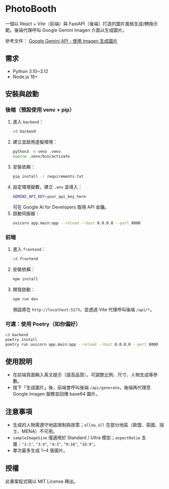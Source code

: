 # PhotoBooth

一個以 React + Vite（前端）與 FastAPI（後端）打造的圖片風格生成/轉換示範。後端代理呼叫 Google Gemini Imagen 介面以生成圖片。

參考文件： [Google Gemini API - 使用 Imagen 生成圖片](https://ai.google.dev/gemini-api/docs/imagen?hl=zh-tw)

## 需求

- Python 3.10~3.12
- Node.js 18+

## 安裝與啟動

### 後端（預設使用 venv + pip）

1. 進入 `backend`：
   ```bash
   cd backend
   ```
2. 建立並啟用虛擬環境：
   ```bash
   python3 -m venv .venv
   source .venv/bin/activate
   ```
3. 安裝依賴：
   ```bash
   pip install -r requirements.txt
   ```
4. 設定環境變數，建立 `.env` 並填入：
   ```bash
   GEMINI_API_KEY=your_api_key_here
   ```
   可在 Google AI for Developers 取得 API 金鑰。
5. 啟動伺服器：
   ```bash
   uvicorn app.main:app --reload --host 0.0.0.0 --port 8000
   ```

### 前端

1. 進入 `frontend`：
   ```bash
   cd frontend
   ```
2. 安裝依賴：
   ```bash
   npm install
   ```
3. 開發啟動：
   ```bash
   npm run dev
   ```
   預設將在 `http://localhost:5173`，並透過 Vite 代理呼叫後端 `/api/*`。

### 可選：使用 Poetry（如你偏好）

```bash
cd backend
poetry install
poetry run uvicorn app.main:app --reload --host 0.0.0.0 --port 8000
```

## 使用說明

- 在前端頁面輸入英文提示（提高品質），可調整比例、尺寸、人物生成等參數。
- 按下「生成圖片」後，前端會呼叫後端 `/api/generate`，後端再代理至 Google Imagen 服務並回傳 base64 圖片。

## 注意事項

- 生成的人物需遵守地區限制與政策；`allow_all` 在部分地區（歐盟、英國、瑞士、MENA）不可用。
- `sampleImageSize` 僅適用於 Standard / Ultra 模型；`aspectRatio` 支援：`"1:1"`, `"3:4"`, `"4:3"`, `"9:16"`, `"16:9"`。
- 單次最多生成 1~4 張圖片。

## 授權

此專案程式碼以 MIT License 釋出。
